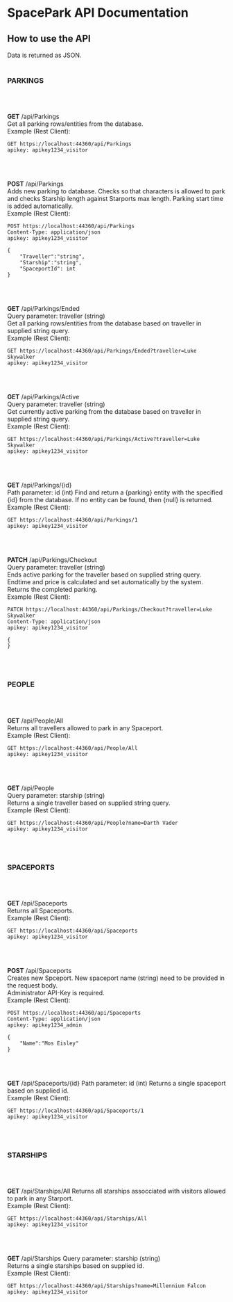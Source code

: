 # SpacePark API Documentation


## How to use the API
Data is returned as JSON.
<br/><br/>

### PARKINGS
<br/><br/>

**GET** /api/Parkings  
Get all parking rows/entities from the database.  
Example (Rest Client):  
```
GET https://localhost:44360/api/Parkings
apikey: apikey1234_visitor
```
<br/><br/>

**POST** /api/Parkings  
Adds new parking to database. Checks so that characters is allowed to park and checks Starship length against Starports max length. Parking start time is added automatically.  
Example (Rest Client):
```
POST https://localhost:44360/api/Parkings
Content-Type: application/json
apikey: apikey1234_visitor

{
    "Traveller":"string",
    "Starship":"string",
    "SpaceportId": int
}
```
<br/><br/>

**GET** ​/api​/Parkings​/Ended  
Query parameter: traveller (string)  
Get all parking rows/entities from the database based on traveller in supplied string query.  
Example (Rest Client):
```
GET https://localhost:44360​/api​/Parkings​/Ended?traveller=Luke Skywalker
apikey: apikey1234_visitor
```
<br/><br/>

**GET** ​/api​/Parkings​/Active  
Query parameter: traveller (string)  
Get currently active parking from the database based on traveller in supplied string query.  
Example (Rest Client):
```
GET https://localhost:44360​/api​/Parkings​/Active?traveller=Luke Skywalker
apikey: apikey1234_visitor
```
<br/><br/>

**GET** /api/Parkings/{id}  
Path parameter: id (int)
Find and return a {parking} entity with the specified {id} from the database. If no entity can be found, then {null} is returned.  
Example (Rest Client):
```
GET https://localhost:44360/api/Parkings/1
apikey: apikey1234_visitor
```
<br/><br/>

**PATCH** /api/Parkings/Checkout  
Query parameter: traveller (string)  
Ends active parking for the traveller based on supplied string query. Endtime and price is calculated and set automatically by the system. Returns the completed parking.  
Example (Rest Client):
```
PATCH https://localhost:44360/api/Parkings/Checkout?traveller=Luke Skywalker
Content-Type: application/json
apikey: apikey1234_visitor

{
}
```
<br/><br/>

### PEOPLE
<br/><br/>

**GET** /api/People/All  
Returns all travellers allowed to park in any Spaceport.  
Example (Rest Client):
```
GET https://localhost:44360​/api/People/All
apikey: apikey1234_visitor
```
<br/><br/>

**GET** /api/People  
Query parameter: starship (string)  
Returns a single traveller based on supplied string query.  
Example (Rest Client):
```
GET https://localhost:44360​/api/People?name=Darth Vader
apikey: apikey1234_visitor
```
<br/><br/>

### SPACEPORTS
<br/><br/>

**GET** /api/Spaceports  
Returns all Spaceports.  
Example (Rest Client):
```
GET https://localhost:44360​/api/Spaceports
apikey: apikey1234_visitor
```
<br/><br/>

**POST** /api/Spaceports  
Creates new Spceport. New spaceport name (string) need to be provided in the request body.  
Administrator API-Key is required.  
Example (Rest Client):
```
POST https://localhost:44360/api/Spaceports
Content-Type: application/json
apikey: apikey1234_admin

{
    "Name":"Mos Eisley"
}
```
<br/><br/>

**GET** /api/Spaceports/{id}
Path parameter: id (int)
Returns a single spaceport based on supplied id.  
Example (Rest Client):
```
GET https://localhost:44360​/api/Spaceports/1
apikey: apikey1234_visitor
```
<br/><br/>

### STARSHIPS
<br/><br/>

**GET** /api/Starships/All
Returns all starships assocciated with visitors allowed to park in any Starport.  
Example (Rest Client):
```
GET https://localhost:44360​/api/Starships/All
apikey: apikey1234_visitor
```
<br/><br/>

**GET** /api/Starships
Query parameter: starship (string)  
Returns a single starships based on supplied id.  
Example (Rest Client):
```
GET https://localhost:44360​/api/Starships?name=Millennium Falcon
apikey: apikey1234_visitor
```